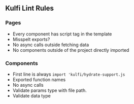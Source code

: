 ## Kulfi Lint Rules

### Pages

- Every component has script tag in the template
- Misspelt exports?
- No async calls outside fetching data
- No components outside of the project directly imported

### Components

- First line is always `import 'kulfi/hydrate-support.js`
- Exported function names
- No async calls
- Validate params type with file path.
- Validate data type
